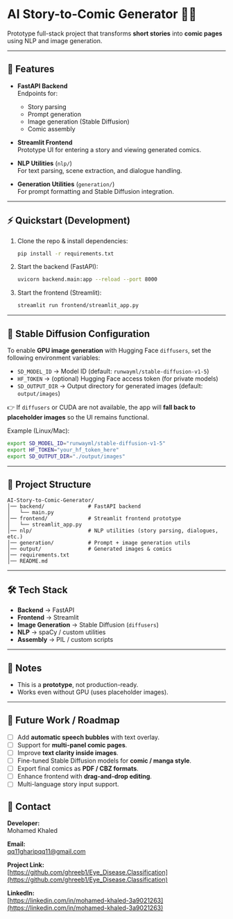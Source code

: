 # AI Story-to-Comic Generator 📖🎨

Prototype full-stack project that transforms **short stories** into **comic pages** using NLP and image generation.  

---

## 🚀 Features
- **FastAPI Backend**  
  Endpoints for:
  - Story parsing  
  - Prompt generation  
  - Image generation (Stable Diffusion)  
  - Comic assembly  

- **Streamlit Frontend**  
  Prototype UI for entering a story and viewing generated comics.  

- **NLP Utilities** (`nlp/`)  
  For text parsing, scene extraction, and dialogue handling.  

- **Generation Utilities** (`generation/`)  
  For prompt formatting and Stable Diffusion integration.  

---

## ⚡ Quickstart (Development)

1. Clone the repo & install dependencies:  
   ```bash
   pip install -r requirements.txt
   ```

2. Start the backend (FastAPI):  
   ```bash
   uvicorn backend.main:app --reload --port 8000
   ```

3. Start the frontend (Streamlit):  
   ```bash
   streamlit run frontend/streamlit_app.py
   ```

---

## 🎨 Stable Diffusion Configuration

To enable **GPU image generation** with Hugging Face `diffusers`, set the following environment variables:

- `SD_MODEL_ID` → Model ID (default: `runwayml/stable-diffusion-v1-5`)  
- `HF_TOKEN` → (optional) Hugging Face access token (for private models)  
- `SD_OUTPUT_DIR` → Output directory for generated images (default: `output/images`)  

👉 If `diffusers` or CUDA are not available, the app will **fall back to placeholder images** so the UI remains functional.  

Example (Linux/Mac):
```bash
export SD_MODEL_ID="runwayml/stable-diffusion-v1-5"
export HF_TOKEN="your_hf_token_here"
export SD_OUTPUT_DIR="./output/images"
```

---

## 📂 Project Structure
```
AI-Story-to-Comic-Generator/
│── backend/              # FastAPI backend
│   └── main.py
│── frontend/             # Streamlit frontend prototype
│   └── streamlit_app.py
│── nlp/                  # NLP utilities (story parsing, dialogues, etc.)
│── generation/           # Prompt + image generation utils
│── output/               # Generated images & comics
│── requirements.txt
│── README.md
```

---

## 🛠 Tech Stack
- **Backend** → FastAPI  
- **Frontend** → Streamlit  
- **Image Generation** → Stable Diffusion (`diffusers`)  
- **NLP** → spaCy / custom utilities  
- **Assembly** → PIL / custom scripts  

---

## 📌 Notes
- This is a **prototype**, not production-ready.  
- Works even without GPU (uses placeholder images).  

---

## 🔮 Future Work / Roadmap
- [ ] Add **automatic speech bubbles** with text overlay.  
- [ ] Support for **multi-panel comic pages**.  
- [ ] Improve **text clarity inside images**.  
- [ ] Fine-tuned Stable Diffusion models for **comic / manga style**.  
- [ ] Export final comics as **PDF / CBZ formats**.  
- [ ] Enhance frontend with **drag-and-drop editing**.  
- [ ] Multi-language story input support.  

## 📧 Contact

**Developer:**  
Mohamed Khaled

**Email:**  
qq11gharipqq11@gmail.com

**Project Link:**  
[https://github.com/ghreeb1/Eye_Disease.Classification](https://github.com/ghreeb1/Eye_Disease.Classification)

**LinkedIn:**  
[https://linkedin.com/in/mohamed-khaled-3a9021263](https://linkedin.com/in/mohamed-khaled-3a9021263)
